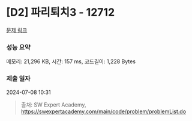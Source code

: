 # [D2] 파리퇴치3 - 12712 

[문제 링크](https://swexpertacademy.com/main/code/problem/problemDetail.do?contestProbId=AXuARWAqDkQDFARa) 

### 성능 요약

메모리: 21,296 KB, 시간: 157 ms, 코드길이: 1,228 Bytes

### 제출 일자

2024-07-08 10:31



> 출처: SW Expert Academy, https://swexpertacademy.com/main/code/problem/problemList.do